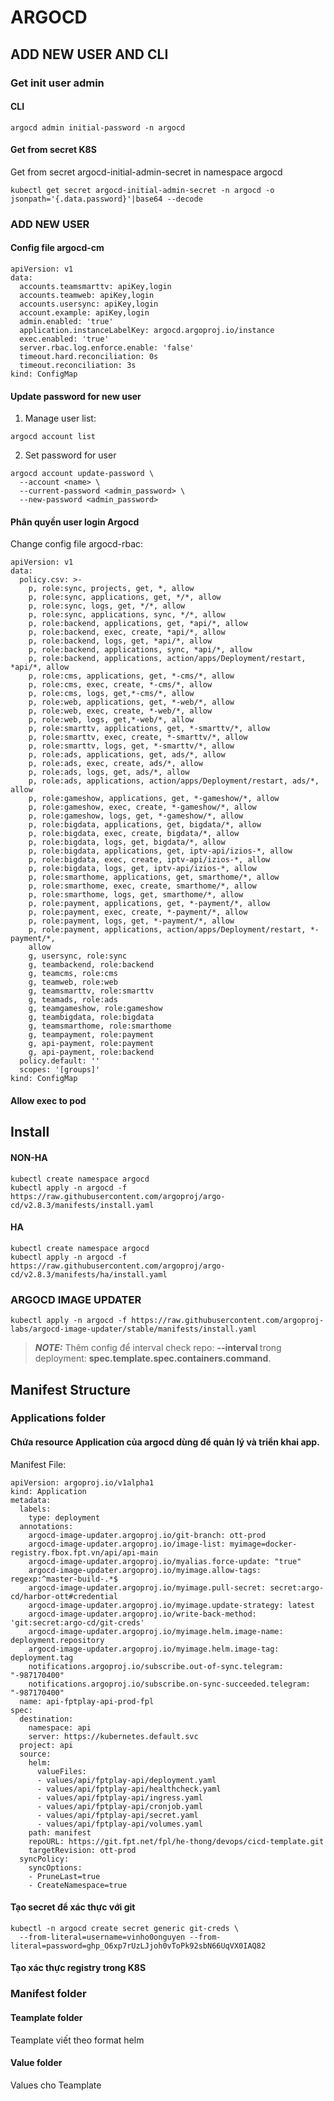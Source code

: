 # ARGOCD
## ADD NEW USER AND CLI
### Get init user admin
#### CLI
```
argocd admin initial-password -n argocd
```
#### Get from secret K8S
Get from secret argocd-initial-admin-secret in namespace argocd
```
kubectl get secret argocd-initial-admin-secret -n argocd -o jsonpath='{.data.password}'|base64 --decode
```
### ADD NEW USER
#### Config file argocd-cm
```
apiVersion: v1
data:
  accounts.teamsmarttv: apiKey,login
  accounts.teamweb: apiKey,login
  accounts.usersync: apiKey,login
  account.example: apiKey,login
  admin.enabled: 'true'
  application.instanceLabelKey: argocd.argoproj.io/instance
  exec.enabled: 'true'
  server.rbac.log.enforce.enable: 'false'
  timeout.hard.reconciliation: 0s
  timeout.reconciliation: 3s
kind: ConfigMap
```
#### Update password for new user
1. Manage user list:
```
argocd account list
```
2. Set password for user
```
argocd account update-password \
  --account <name> \
  --current-password <admin_password> \
  --new-password <admin_password>
```
#### Phân quyền user login Argocd
Change config file argocd-rbac:
```
apiVersion: v1
data:
  policy.csv: >-
    p, role:sync, projects, get, *, allow 
    p, role:sync, applications, get, */*, allow 
    p, role:sync, logs, get, */*, allow 
    p, role:sync, applications, sync, */*, allow
    p, role:backend, applications, get, *api/*, allow 
    p, role:backend, exec, create, *api/*, allow 
    p, role:backend, logs, get, *api/*, allow
    p, role:backend, applications, sync, *api/*, allow
    p, role:backend, applications, action/apps/Deployment/restart, *api/*, allow
    p, role:cms, applications, get, *-cms/*, allow 
    p, role:cms, exec, create, *-cms/*, allow 
    p, role:cms, logs, get,*-cms/*, allow
    p, role:web, applications, get, *-web/*, allow 
    p, role:web, exec, create, *-web/*, allow 
    p, role:web, logs, get,*-web/*, allow
    p, role:smarttv, applications, get, *-smarttv/*, allow 
    p, role:smarttv, exec, create, *-smarttv/*, allow 
    p, role:smarttv, logs, get, *-smarttv/*, allow
    p, role:ads, applications, get, ads/*, allow 
    p, role:ads, exec, create, ads/*, allow 
    p, role:ads, logs, get, ads/*, allow
    p, role:ads, applications, action/apps/Deployment/restart, ads/*, allow
    p, role:gameshow, applications, get, *-gameshow/*, allow 
    p, role:gameshow, exec, create, *-gameshow/*, allow 
    p, role:gameshow, logs, get, *-gameshow/*, allow
    p, role:bigdata, applications, get, bigdata/*, allow 
    p, role:bigdata, exec, create, bigdata/*, allow 
    p, role:bigdata, logs, get, bigdata/*, allow
    p, role:bigdata, applications, get, iptv-api/izios-*, allow 
    p, role:bigdata, exec, create, iptv-api/izios-*, allow 
    p, role:bigdata, logs, get, iptv-api/izios-*, allow
    p, role:smarthome, applications, get, smarthome/*, allow 
    p, role:smarthome, exec, create, smarthome/*, allow 
    p, role:smarthome, logs, get, smarthome/*, allow
    p, role:payment, applications, get, *-payment/*, allow 
    p, role:payment, exec, create, *-payment/*, allow 
    p, role:payment, logs, get, *-payment/*, allow
    p, role:payment, applications, action/apps/Deployment/restart, *-payment/*,
    allow
    g, usersync, role:sync 
    g, teambackend, role:backend
    g, teamcms, role:cms
    g, teamweb, role:web 
    g, teamsmarttv, role:smarttv 
    g, teamads, role:ads 
    g, teamgameshow, role:gameshow 
    g, teambigdata, role:bigdata       
    g, teamsmarthome, role:smarthome 
    g, teampayment, role:payment
    g, api-payment, role:payment
    g, api-payment, role:backend
  policy.default: ''
  scopes: '[groups]'
kind: ConfigMap
```
#### Allow exec to pod

## Install
#### NON-HA
```
kubectl create namespace argocd
kubectl apply -n argocd -f https://raw.githubusercontent.com/argoproj/argo-cd/v2.8.3/manifests/install.yaml
```
#### HA
```
kubectl create namespace argocd
kubectl apply -n argocd -f https://raw.githubusercontent.com/argoproj/argo-cd/v2.8.3/manifests/ha/install.yaml
```
### ARGOCD IMAGE UPDATER
```
kubectl apply -n argocd -f https://raw.githubusercontent.com/argoproj-labs/argocd-image-updater/stable/manifests/install.yaml
```
> **_NOTE:_**  Thêm config để interval check repo: **--interval <time>** trong deployment: **spec.template.spec.containers.command**.
## Manifest Structure
### Applications folder
#### Chứa resource Application của argocd dùng để quản lý và triển khai app.
Manifest File:
```
apiVersion: argoproj.io/v1alpha1
kind: Application
metadata:
  labels:
    type: deployment
  annotations:
    argocd-image-updater.argoproj.io/git-branch: ott-prod
    argocd-image-updater.argoproj.io/image-list: myimage=docker-registry.fbox.fpt.vn/api/api-main
    argocd-image-updater.argoproj.io/myalias.force-update: "true"
    argocd-image-updater.argoproj.io/myimage.allow-tags: regexp:^master-build-.*$
    argocd-image-updater.argoproj.io/myimage.pull-secret: secret:argo-cd/harbor-ott#credential
    argocd-image-updater.argoproj.io/myimage.update-strategy: latest
    argocd-image-updater.argoproj.io/write-back-method: 'git:secret:argo-cd/git-creds'
    argocd-image-updater.argoproj.io/myimage.helm.image-name: deployment.repository
    argocd-image-updater.argoproj.io/myimage.helm.image-tag: deployment.tag
    notifications.argoproj.io/subscribe.out-of-sync.telegram: "-987170400"
    notifications.argoproj.io/subscribe.on-sync-succeeded.telegram: "-987170400"
  name: api-fptplay-api-prod-fpl
spec:
  destination:
    namespace: api
    server: https://kubernetes.default.svc
  project: api
  source:
    helm:
      valueFiles:
      - values/api/fptplay-api/deployment.yaml
      - values/api/fptplay-api/healthcheck.yaml
      - values/api/fptplay-api/ingress.yaml
      - values/api/fptplay-api/cronjob.yaml
      - values/api/fptplay-api/secret.yaml
      - values/api/fptplay-api/volumes.yaml
    path: manifest
    repoURL: https://git.fpt.net/fpl/he-thong/devops/cicd-template.git
    targetRevision: ott-prod
  syncPolicy:
    syncOptions:
    - PruneLast=true
    - CreateNamespace=true

```
#### Tạo secret để xác thực với git
```
kubectl -n argocd create secret generic git-creds \
  --from-literal=username=vinho0onguyen --from-literal=password=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
```
#### Tạo xác thực registry trong K8S
### Manifest folder
#### Teamplate folder
Teamplate viết theo format helm
#### Value folder
Values cho Teamplate

